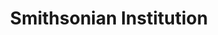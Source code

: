 ---
# This topic lives at
# https://digital.gov/topics/smithsonian-institution

# Topic Title
title: "Smithsonian Institution"

# description — keep it short and clear
# summary: ""

# Weight
weight: 1

# For more information on managing topics,
# see https://github.com/GSA/digitalgov.gov/wiki/topics
---